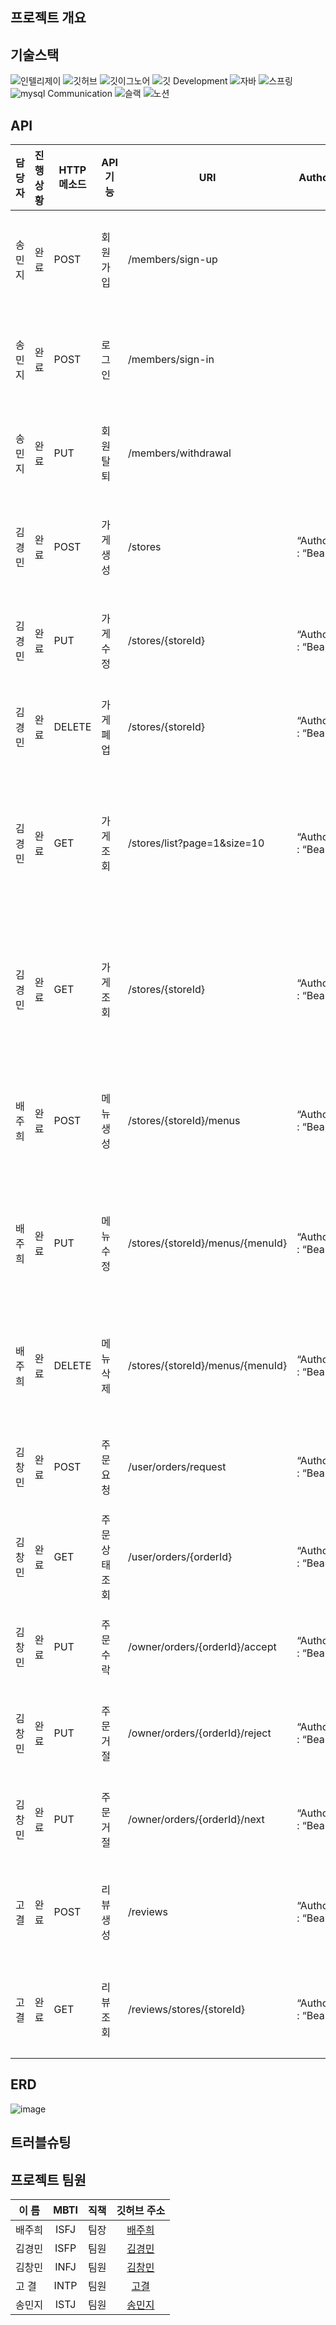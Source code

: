 ## 프로젝트 개요

## 기술스택

![인텔리제이](https://img.shields.io/badge/IntelliJ_IDEA-000000.svg?style=for-the-badge&logo=intellij-idea&logoColor=white)
![깃허브](https://img.shields.io/badge/GitHub-100000?style=for-the-badge&logo=github&logoColor=white)
![깃이그노어](https://img.shields.io/badge/gitignore.io-204ECF?style=for-the-badge&logo=gitignore.io&logoColor=white)
![깃](https://img.shields.io/badge/GIT-E44C30?style=for-the-badge&logo=git&logoColor=white)
Development
![자바](https://img.shields.io/badge/Java-ED8B00?style=for-the-badge&logo=openjdk&logoColor=white)
![스프링](https://img.shields.io/badge/Spring-6DB33F?style=for-the-badge&logo=spring&logoColor=white)
![mysql](https://img.shields.io/badge/MySQL-00000F?style=for-the-badge&logo=mysql&logoColor=white)
Communication
![슬랙](https://img.shields.io/badge/Slack-4A154B?style=for-the-badge&logo=slack&logoColor=white)
![노션](https://img.shields.io/badge/Notion-000000?style=for-the-badge&logo=notion&logoColor=white)

## API

| 담당자 | 진행상황 | HTTP 메소드 | API 기능   | URI                              | Authorization                   | Request Body                                                                                                   | Response 200                                                                                                                                                        | Response 400                                            | Response 403                              | Response 404                                               |
|-----|------|----------|----------|----------------------------------|---------------------------------|----------------------------------------------------------------------------------------------------------------|---------------------------------------------------------------------------------------------------------------------------------------------------------------------|---------------------------------------------------------|-------------------------------------------|------------------------------------------------------------|
| 송민지 | 완료   | POST     | 회원 가입    | /members/sign-up                 |                                 | {“email”: “email@email.com”, ”username”: ”mj”, ”password”: ”Asdf1234!”}                                        | {”code” : 200, ”message” : ”회원가입 성공”}                                                                                                                               | {”code” : “400”, ”message” : “중복된 이메일이거나 username입니다.”} |                                           |                                                            |
| 송민지 | 완료   | POST     | 로그 인     | /members/sign-in                 |                                 | {“email”: “email@email.com”, ”password”: ”Asdf1234!”}                                                          | {”code” : 200, ”data” : bearer ey~ }                                                                                                                                | {”code” : “400”, ”message” : “이메일이나 비밀번호를 확인해주세요”}      |                                           |                                                            |
| 송민지 | 완료   | PUT      | 회원 탈퇴    | /members/withdrawal              |                                 | {“withdrawalOfMembership”: false}                                                                              | {”code” : 200, ”message” : ”탈퇴 완료”}                                                                                                                                 | {”code” : “400”, ”message” : “회원정보를 확인해주세요”}            |                                           |                                                            |
| 김경민 | 완료   | POST     | 가게 생성    | /stores                          | “Authorization” : “Bearer xxxx” | {“storeName” : “TestStore”, ”openingTime” : “09:00:00”, ”closingTime” : “18:00:00”, ”minOrderAmount” : “7000”} | {”code” : 200, ”message” : ”가게 생성 완료”}                                                                                                                              | {”code” : 400, ”message” : ”가게이름은 공백 일 수 없습니다”}         | {”code” : 403, ”message” : ”사장 권한이 아닙니다”} |                                                            |
| 김경민 | 완료   | PUT      | 가게 수정    | /stores/{storeId}                | “Authorization” : “Bearer xxxx” | {“storeName” : “TestStore”, ”openingTime” : “09:00:00”, ”closingTime” : “18:00:00”, ”minOrderAmount” : “7000”} | {”code” : 200, ”message” : ”가게 수정 완료”}                                                                                                                              |                                                         | {”code” : 403, ”message” : ”가게 주인이 아닙니다”} |                                                            | {”code” : 404, ”message” : ”가게를 찾을 수 없습니다”}                |
| 김경민 | 완료   | DELETE   | 가게 폐업    | /stores/{storeId}                | “Authorization” : “Bearer xxxx” |                                                                                                                | {”code” : 200, ”message” : ”가게 폐업 완료”}                                                                                                                              |                                                         | {”code” : 403, ”message” : ”사장 권한이 아닙니다”} |                                                            | {”code” : 404, ”message” : ”가게를 찾을 수 없습니다”}                |
| 김경민 | 완료   | GET      | 가게 조회    | /stores/list?page=1&size=10      | “Authorization” : “Bearer xxxx” |                                                                                                                | {”code” : 200, ”message” : ”가게 다건 조회”, ”data” :[ { “storeName” : “TestStore”, ”openingTime” : “09:00:00”, ”closingTime” : “18:00:00”, ”minOrderAmount” : “7000”} ]} |                                                         |                                           |                                                            |
| 김경민 | 완료   | GET      | 가게 조회    | /stores/{storeId}                | “Authorization” : “Bearer xxxx” |                                                                                                                | {”code” : 200, ”message” : ”가게 단건 조회”, ”data” :[ { “storeName” : “TestStore”, ”openingTime” : “09:00:00”, ”closingTime” : “18:00:00”, ”minOrderAmount” : “7000” }]} |                                                         |                                           | {”code” : 404, ”message” : ”가게를 찾을 수 없습니다”}                |
| 배주희 | 완료   | POST     | 메뉴 생성    | /stores/{storeId}/menus          | “Authorization” : “Bearer xxxx” | {“storeId” : 1, “menuName” : “Menu Name”, “price” : 10000, “description” : “Description”}                      | {”code” : 200, ”data” : {“menuId” : 1, “storeId” : 1, “menuName” : “Menu Name”, “price” : 10000, “description” : “Description”}}                                    |                                                         |                                           | {”code” : 404, ”message” : ”권한이 없거나 필수 정보가 누락되었습니다.”}      |                                                   |                                                            |
| 배주희 | 완료   | PUT      | 메뉴 수정    | /stores/{storeId}/menus/{menuId} | “Authorization” : “Bearer xxxx” | {“storeId” : 1, “menuName” : “Updated Menu Name”, “price” : 12000, “description” : “Updated Description”}      | {”code” : 200, ”data” : {“menuId” : 1, “storeId” : 1, “menuName” : “Updated Menu Name”, “price” : 12000, “description” : “Updated Description”}}                    |                                                         |                                           | {”code” : 404, ”message” : ”권한이 없거나 수정하려는 메뉴가 존재하지 않습니다.”} |                                                        |                                                            |
| 배주희 | 완료   | DELETE   | 메뉴 삭제    | /stores/{storeId}/menus/{menuId} | “Authorization” : “Bearer xxxx” |                                                                                                                | {”code” : 200, ”message” : ”메뉴가 성공적으로 삭제되었습니다.”}                                                                                                                    |                                                         |                                           | {”code” : 404, ”message” : ”권한이 없거나 삭제하려는 메뉴가 존재하지 않습니다.”} |                                                   |                                              |
| 김창민 | 완료   | POST     | 주문 요청    | /user/orders/request             | “Authorization” : “Bearer xxxx” | {”storeId” : , ”menuId” : }                                                                                    | {”code” : 200, ”message” : ”주문 저장에 성공하였습니다.”, ”data” :[ { “orderId” : }]}                                                                                           |                                                         |                                           | {”code” : 404, ”message” : ”가게를 찾을 수 없습니다.”}               |                                                             |                                                             |
| 김창민 | 완료   | GET      | 주문 상태 조회 | /user/orders/{orderId}           | “Authorization” : “Bearer xxxx” |                                                                                                                | {”code” : 200, ”message” : ”주문 조회에 성공하였습니다.”, ”data” :[ { “status” : “” }]}                                                                                         |                                                         | {”code” : 403, ”message” : ”권한이 없습니다.”}   | {”code” : 404, ”message” : ”주문을 찾을 수 없습니다.”}               |                                             |
| 김창민 | 완료   | PUT      | 주문 수락    | /owner/orders/{orderId}/accept   | “Authorization” : “Bearer xxxx” |                                                                                                                | {”code” : 200, ”message” : ”주문 수락에 성공하였습니다.”}                                                                                                                       | {”code” : 400, ”message” : ”만료된 주문입니다.”}                | {”code” : 403, ”message” : ”권한이 없습니다.”}   | {”code” : 404, ”message” : ”주문을 찾을 수 없습니다.”}               |
| 김창민 | 완료   | PUT      | 주문 거절    | /owner/orders/{orderId}/reject   | “Authorization” : “Bearer xxxx” |                                                                                                                | {”code” : 200, ”message” : ”주문 거절에 성공하였습니다.”}                                                                                                                       | {”code” : 400, ”message” : ”만료된 주문입니다.”}                | {”code” : 403, ”message” : ”권한이 없습니다.”}   | {”code” : 404, ”message” : ”주문을 찾을 수 없습니다.”}               |
| 김창민 | 완료   | PUT      | 주문 거절    | /owner/orders/{orderId}/next     | “Authorization” : “Bearer xxxx” |                                                                                                                | {”code” : 200, ”message” : ”주문 진행에 성공하였습니다.”, ”data” :[ { “status” : “” }]}                                                                                         | {”code” : 400, ”message” : ”만료된 주문입니다.”}                | {”code” : 403, ”message” : ”권한이 없습니다.”}   | {”code” : 404, ”message” : ”주문을 찾을 수 없습니다.”}               |
| 고 결 | 완료   | POST     | 리뷰 생성    | /reviews                         | “Authorization” : “Bearer xxxx” | {”orderId” : , ”rating” : , ”contents” : }                                                                     | {”code” : 200, ”message” : ”리뷰 작성이 성공하였습니다.”, ”data” : [{ “storeName” : “”, ”rating” : “”, ”contents” : “” }]}                                                      | {”code” : 400, ”message” : ”배달이 완료되지 않았습니다.”}           |                                           |                                                            |
| 고 결 | 완료   | GET      | 리뷰 조회    | /reviews/stores/{storeId}        | “Authorization” : “Bearer xxxx” |                                                                                                                | {”code” : 200, ”message” : ”리뷰 조회 성공”, ”data” : [ { “reviewId” : , ”orderId” : , ”rating” : , ”contents” : ”” } ]}                                                  |                                                         |

## ERD

![image](https://github.com/user-attachments/assets/e4f631eb-fb24-4c6a-aa76-1ab45f7a6067)

## 트러블슈팅

## 프로젝트 팀원

| 이 름 | MBTI | 직책 |                  깃허브 주소                   |
|-----|:----:|:--:|:-----------------------------------------:|
| 배주희 | ISFJ | 팀장 |    [배주희](https://github.com/vege4944)     |
| 김경민 | ISFP | 팀원 |     [김경민](https://github.com/kkm4512)     |
| 김창민 | INFJ | 팀원 | [김창민](https://github.com/Rlackdals981010) |
| 고 결 | INTP | 팀원 |    [고결](https://github.com/gyeol9012)     |
| 송민지 | ISTJ | 팀원 |   [송민지](https://github.com/mj-song00?)    |
